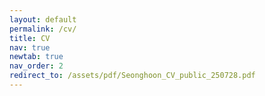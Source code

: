 ```yaml
---
layout: default
permalink: /cv/
title: CV
nav: true
newtab: true
nav_order: 2
redirect_to: /assets/pdf/Seonghoon_CV_public_250728.pdf
---
```

